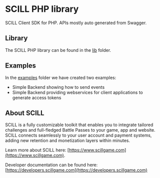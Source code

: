 # SCILL PHP library

SCILL Client SDK for PHP. APIs mostly auto generated from Swagger.

## Library

The SCILL PHP library can be found in the [lib](lib) folder.

## Examples

In the [examples](examples) folder we have created two examples:

* Simple Backend showing how to send events
* Simple Backend providing webservices for client applications to generate access tokens

## About SCILL

SCILL is a fully customizable toolkit that enables you to integrate tailored challenges and full-fledged Battle Passes 
to your game, app and website. SCILL connects seamlessly to your user account and payment systems, adding new retention 
and monetization layers within minutes.

Learn more about SCILL here: [https://www.scillgame.com](https://www.scillgame.com).

Developer documentation can be found here: [https://developers.scillgame.com](https://developers.scillgame.com) 
